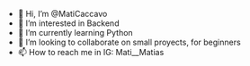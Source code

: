 - 👋 Hi, I’m @MatiCaccavo
- 👀 I’m interested in Backend
- 🌱 I’m currently learning Python
- 💞️ I’m looking to collaborate on small proyects, for beginners
- 📫 How to reach me in IG: Mati__Matias

<!---
MatiCaccavo/MatiCaccavo is a ✨ special ✨ repository because its `README.md` (this file) appears on your GitHub profile.
You can click the Preview link to take a look at your changes.
--->
